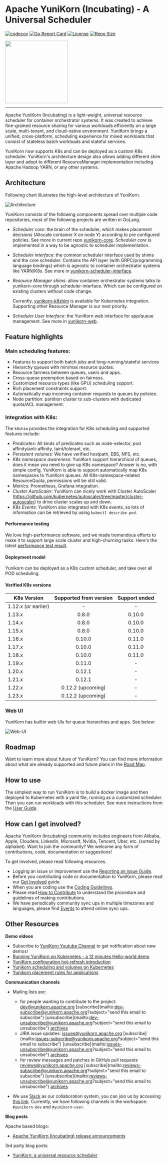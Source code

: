 <!--
 * Licensed to the Apache Software Foundation (ASF) under one
 * or more contributor license agreements.  See the NOTICE file
 * distributed with this work for additional information
 * regarding copyright ownership.  The ASF licenses this file
 * to you under the Apache License, Version 2.0 (the
 * "License"); you may not use this file except in compliance
 * with the License.  You may obtain a copy of the License at
 *
 *     http://www.apache.org/licenses/LICENSE-2.0
 *
 * Unless required by applicable law or agreed to in writing, software
 * distributed under the License is distributed on an "AS IS" BASIS,
 * WITHOUT WARRANTIES OR CONDITIONS OF ANY KIND, either express or implied.
 * See the License for the specific language governing permissions and
 * limitations under the License.
 -->
# Apache YuniKorn (Incubating) - A Universal Scheduler

[![codecov](https://codecov.io/gh/apache/incubator-yunikorn-core/branch/master/graph/badge.svg)](https://codecov.io/gh/apache/incubator-yunikorn-core)
[![Go Report Card](https://goreportcard.com/badge/github.com/apache/incubator-yunikorn-core)](https://goreportcard.com/report/github.com/apache/incubator-yunikorn-core)
[![License](https://img.shields.io/badge/License-Apache%202.0-blue.svg)](https://opensource.org/licenses/Apache-2.0)
[![Repo Size](https://img.shields.io/github/repo-size/apache/incubator-yunikorn-core)](https://img.shields.io/github/repo-size/apache/incubator-yunikorn-core)

<img src="https://raw.githubusercontent.com/apache/incubator-yunikorn-core/master/images/logo/yunikorn-logo-blue.png" width="200">

----

Apache YuniKorn (Incubating) is a light-weight, universal resource scheduler for container orchestrator systems.
It was created to achieve fine-grained resource sharing for various workloads efficiently on a large scale, multi-tenant,
and cloud-native environment. YuniKorn brings a unified, cross-platform, scheduling experience for mixed workloads that consist
of stateless batch workloads and stateful services. 

YuniKorn now supports K8s and can be deployed as a custom K8s scheduler. YuniKorn's architecture design also allows adding different
shim layer and adopt to different ResourceManager implementation including Apache Hadoop YARN, or any other systems. 

## Architecture

Following chart illustrates the high-level architecture of YuniKorn.

![Architecture](https://raw.githubusercontent.com/apache/incubator-yunikorn-site/master/docs/assets/architecture.png)

YuniKorn consists of the following components spread over multiple code repositories, most of the following projects are written in GoLang.

- _Scheduler core_: the brain of the scheduler, which makes placement decisions (Allocate container X on node Y)
  according to pre configured policies. See more in current repo [yunikorn-core](https://github.com/apache/incubator-yunikorn-core).
  _Scheduler core_ is implemented in a way to be agnostic to scheduler implementation.
- _Scheduler interface_: the common scheduler interface used by shims and the core scheduler.
  Contains the API layer (with GRPC/programming language bindings) which is agnostic to container orchestrator systems like YARN/K8s.
  See more in [yunikorn-scheduler-interface](https://github.com/apache/incubator-yunikorn-scheduler-interface).
- _Resource Manager shims_: allow container orchestrator systems talks to yunikorn-core through scheduler-interface.
   Which can be configured on existing clusters without code change.
   
   Currently, [yunikorn-k8shim](https://github.com/apache/incubator-yunikorn-k8shim) is available for Kubernetes integration. 
   Supporting other Resource Manager is our next priority.
- _Scheduler User Interface_: the YuniKorn web interface for app/queue management.
   See more in [yunikorn-web](https://github.com/apache/incubator-yunikorn-web).

## Feature highlights

### Main scheduling features:

- Features to support both batch jobs and long-running/stateful services
- Hierarchy queues with min/max resource quotas.
- Resource fairness between queues, users and apps.
- Cross-queue preemption based on fairness.
- Customized resource types (like GPU) scheduling support.
- Rich placement constraints support.
- Automatically map incoming container requests to queues by policies. 
- Node partition: partition cluster to sub-clusters with dedicated quota/ACL management.

### Integration with K8s:

The `k8shim` provides the integration for K8s scheduling and supported features include: 

- _Predicates:_ All kinds of predicates such as node-selector, pod affinity/anti-affinity, taint/tolerant, etc.
- _Persistent volumes:_ We have verified hostpath, EBS, NFS, etc. 
- _K8s namespace awareness:_ YuniKorn support hierarchical of queues, does it mean you need to give up K8s namespace? Answer is no, with simple config, YuniKorn is able to 
 support automatically map K8s namespaces to YuniKorn queues. All K8s-namespace-related ResourceQuota, permissions will be still valid.
- _Metrics:_ Prometheus, Grafana integration.
- _Cluster AutoScaler_: YuniKorn can nicely work with Cluster AutoScaler (https://github.com/kubernetes/autoscaler/tree/master/cluster-autoscaler) to drive cluster scales up and down.
- _K8s Events_: YuniKorn also integrated with K8s events, so lots of information can be retrieved by using `kubectl describe pod`.

#### Performance testing
We love high-performance software, and we made tremendous efforts to make it to support large scale cluster and high-churning tasks. 
Here's the latest [performance test result](https://yunikorn.apache.org/docs/next/performance/evaluate_perf_function_with_kubemark).

#### Deployment model
Yunikorn can be deployed as a K8s custom scheduler, and take over all POD scheduling.
 
#### Verified K8s versions 

| K8s Version   | Supported from version | Support ended |
| ------------- |:-------------:| :-------------:|
| 1.12.x (or earlier) | - | - |
| 1.13.x | 0.8.0 | 0.10.0 |
| 1.14.x | 0.8.0 | 0.10.0 |
| 1.15.x | 0.8.0 | 0.10.0 |
| 1.16.x | 0.10.0 | 0.11.0 |
| 1.17.x | 0.10.0 | 0.11.0 |
| 1.18.x | 0.10.0 | 0.11.0 |
| 1.19.x | 0.11.0 | - |
| 1.20.x | 0.12.1 | - |
| 1.21.x | 0.12.1 | - |
| 1.22.x | 0.12.2 (upcoming) | - |
| 1.23.x | 0.12.2 (upcoming) | - |

### Web UI

YuniKorn has builtin web UIs for queue hierarchies and apps. See below: 

![Web-UI](https://raw.githubusercontent.com/apache/incubator-yunikorn-site/master/docs/assets/yk-ui-screenshots.gif)


## Roadmap

Want to learn more about future of YuniKorn? You can find more information about what are already supported and future plans in the [Road Map](https://yunikorn.apache.org/community/roadmap).

## How to use

The simplest way to run YuniKorn is to build a docker image and then deployed to Kubernetes with a yaml file,
running as a customized scheduler. Then you can run workloads with this scheduler.
See more instructions from the [User Guide](https://yunikorn.apache.org/docs/next/).

## How can I get involved?

Apache YuniKorn (Incubating) community includes engineers from Alibaba, Apple, 
Cloudera, Linkedin, Microsoft, Nvidia, Tencent, Uber, etc. (sorted by alphabet). Want to join the community? 
We welcome any form of contributions, code, documentation or suggestions! 

To get involved, please read following resources.
- Logging an issue or improvement use the [Reporting an issue Guide](https://yunikorn.apache.org/community/reporting_issues).
- Before you contributing code or documentation to YuniKorn, please read our [Get Involved](https://yunikorn.apache.org/community/get_involved) guide.
- When you are coding use the [Coding Guidelines](https://yunikorn.apache.org/community/coding_guidelines).
- Please read [How to Contribute](https://yunikorn.apache.org/community/how_to_contribute) to understand the procedure and guidelines of making contributions.
- We have periodically community sync ups in multiple timezones and languages, please find [Events](https://yunikorn.apache.org/community/events) to attend online sync ups.
  
## Other Resources

**Demo videos**

- Subscribe to [YuniKorn Youtube Channel](https://www.youtube.com/channel/UCDSJ2z-lEZcjdK27tTj_hGw) to get notification about new demos!
- [Running YuniKorn on Kubernetes - a 12 minutes Hello-world demo](https://www.youtube.com/watch?v=cCHVFkbHIzo)
- [YuniKorn configuration hot-refresh introduction](https://www.youtube.com/watch?v=3WOaxoPogDY)
- [Yunikorn scheduling and volumes on Kubernetes](https://www.youtube.com/watch?v=XDrjOkMp3k4)
- [Yunikorn placement rules for applications](https://www.youtube.com/watch?v=DfhJLMjaFH0)

**Communication channels**

- Mailing lists are:
  - for people wanting to contribute to the project: [dev@yunikorn.apache.org](mailto:dev@yunikorn.apache.org) [subscribe](mailto:dev-subscribe@yunikorn.apache.org?subject="send this email to subscribe") [unsubscribe](mailto:dev-unsubscribe@yunikorn.apache.org?subject="send this email to unsubscribe") [archives](https://lists.apache.org/list.html?dev@yunikorn.apache.org)
  - JIRA issue updates: issues@yunikorn.apache.org [subscribe](mailto:issues-subscribe@yunikorn.apache.org?subject="send this email to subscribe") [unsubscribe](mailto:issues-unsubscribe@yunikorn.apache.org?subject="send this email to unsubscribe") [archives](https://lists.apache.org/list.html?issues@yunikorn.apache.org)
  - for review messages and patches in GitHub pull requests reviews@yunikorn.apache.org [subscribe](mailto:reviews-subscribe@yunikorn.apache.org?subject="send this email to subscribe") [unsubscribe](mailto:reviews-unsubscribe@yunikorn.apache.org?subject="send this email to unsubscribe") [archives](https://lists.apache.org/list.html?reviews@yunikorn.apache.org)

- We use [Slack](https://slack.com/) as our collaboration system, you can join us by accessing [this link](https://join.slack.com/t/yunikornworkspace/shared_invite/enQtNzAzMjY0OTI4MjYzLTBmMDdkYTAwNDMwNTE3NWVjZWE1OTczMWE4NDI2Yzg3MmEyZjUyYTZlMDE5M2U4ZjZhNmYyNGFmYjY4ZGYyMGE).
Currently, we have following channels in the workspace: `#yunikorn-dev` and `#yunikorn-user`.

**Blog posts**

Apache based blogs:
- [Apache YuniKorn (Incubating) release announcements](https://blogs.apache.org/yunikorn/)

3rd party blog posts:
- [YuniKorn: a universal resource scheduler](https://blog.cloudera.com/blog/2019/07/yunikorn-a-universal-resource-scheduler/)
